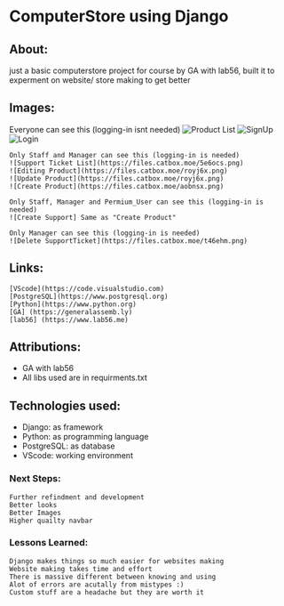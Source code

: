 # ComputerStore using Django

## About:
just a basic computerstore project for course by GA with lab56, 
built it to experment on website/ store making to get better 

## Images:
Everyone can see this (logging-in isnt needed)
    ![Product List](https://files.catbox.moe/iaw16j.png)
    ![SignUp](https://files.catbox.moe/4aihed.png)
    ![Login](https://files.catbox.moe/9biahq.png)

    Only Staff and Manager can see this (logging-in is needed)
    ![Support Ticket List](https://files.catbox.moe/5e6ocs.png)
    ![Editing Product](https://files.catbox.moe/royj6x.png)
    ![Update Product](https://files.catbox.moe/royj6x.png)
    ![Create Product](https://files.catbox.moe/aobnsx.png)

    Only Staff, Manager and Permium_User can see this (logging-in is needed)
    ![Create Support] Same as "Create Product"

    Only Manager can see this (logging-in is needed)
    ![Delete SupportTicket](https://files.catbox.moe/t46ehm.png)

## Links:
    [VScode](https://code.visualstudio.com)
    [PostgreSQL](https://www.postgresql.org)
    [Python](https://www.python.org)
    [GA] (https://generalassemb.ly)
    [lab56] (https://www.lab56.me)

## Attributions:
- GA with lab56
- All libs used are in requirments.txt

## Technologies used:
- Django: as framework
- Python: as programming language 
- PostgreSQL: as database
- VScode: working environment 

### Next Steps: 
    Further refindment and development
    Better looks 
    Better Images 
    Higher quailty navbar

### Lessons Learned:
    Django makes things so much easier for websites making
    Website making takes time and effort
    There is massive different between knowing and using
    Alot of errors are acutally from mistypes :)
    Custom stuff are a headache but they are worth it
